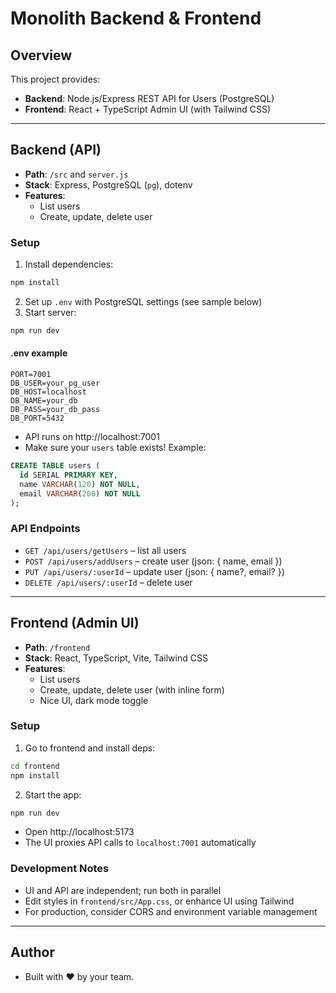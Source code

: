 # Monolith Backend & Frontend

## Overview

This project provides:
- **Backend**: Node.js/Express REST API for Users (PostgreSQL)
- **Frontend**: React + TypeScript Admin UI (with Tailwind CSS)

---

## Backend (API)
- **Path**: `/src` and `server.js`
- **Stack**: Express, PostgreSQL (`pg`), dotenv
- **Features**:
  - List users
  - Create, update, delete user

### Setup
1. Install dependencies:
```bash
npm install
```
2. Set up `.env` with PostgreSQL settings (see sample below)
3. Start server:
```bash
npm run dev
```

#### .env example
```
PORT=7001
DB_USER=your_pg_user
DB_HOST=localhost
DB_NAME=your_db
DB_PASS=your_db_pass
DB_PORT=5432
```

- API runs on http://localhost:7001
- Make sure your `users` table exists! Example:
```sql
CREATE TABLE users (
  id SERIAL PRIMARY KEY,
  name VARCHAR(120) NOT NULL,
  email VARCHAR(200) NOT NULL
);
```

### API Endpoints
- `GET /api/users/getUsers` – list all users
- `POST /api/users/addUsers` – create user (json: { name, email })
- `PUT /api/users/:userId` – update user (json: { name?, email? })
- `DELETE /api/users/:userId` – delete user

---

## Frontend (Admin UI)
- **Path**: `/frontend`
- **Stack**: React, TypeScript, Vite, Tailwind CSS
- **Features**:
  - List users
  - Create, update, delete user (with inline form)
  - Nice UI, dark mode toggle

### Setup
1. Go to frontend and install deps:
```bash
cd frontend
npm install
```
2. Start the app:
```bash
npm run dev
```
- Open http://localhost:5173
- The UI proxies API calls to `localhost:7001` automatically

### Development Notes
- UI and API are independent; run both in parallel
- Edit styles in `frontend/src/App.css`, or enhance UI using Tailwind
- For production, consider CORS and environment variable management

---

## Author
- Built with ❤️ by your team.
